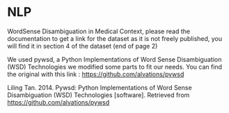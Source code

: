 # NLP

WordSense Disambiguation in Medical Context, please read the documentation to get a link for the dataset as it is not freely published, you will find it in section 4 of the dataset (end of page 2)


We used pywsd, a Python Implementations of Word Sense Disambiguation (WSD) Technologies we modified some parts to fit our needs.
You can find the original with this link : https://github.com/alvations/pywsd

Liling Tan. 2014. Pywsd: Python Implementations of Word Sense Disambiguation (WSD) Technologies [software]. Retrieved from https://github.com/alvations/pywsd

